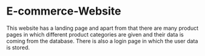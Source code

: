 # E-commerce-Website
This website has a landing page and apart from that there are many product pages in which different product categories are given and their data is coming from the database. There is also a login page in which the user data is stored.
